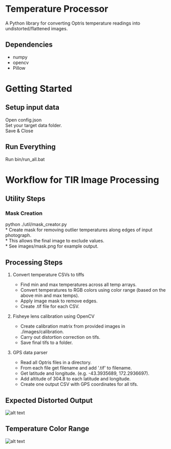 # Temperature Processor
A Python library for converting Optris temperature readings into undistorted/flattened images. 

## Dependencies
* numpy
* opencv
* Pillow

# Getting Started
## Setup input data  
Open config.json    
Set your target data folder.   
Save & Close    

## Run Everything    
Run bin/run_all.bat    

# Workflow for TIR Image Processing

## Utility Steps
### Mask Creation
python ./util/mask_creator.py    
    * Create mask for removing outlier temperatures along edges of input photograph.     
    * This allows the final image to exclude values.    
    * See images/mask.png for example output.    

## Processing Steps
1. Convert temperature CSVs to tiffs  
   * Find min and max temperatures across all temp arrays.  
   * Convert temperatures to RGB colors using color range (based on the above min and max temps).
   * Apply image mask to remove edges.  
   * Create .tif file for each CSV.  
   
2. Fisheye lens calibration using OpenCV
   * Create calibration matrix from provided images in ./images/calibration.
   * Carry out distortion correction on tifs.  
   * Save final tifs to a folder.  
   
3. GPS data parser  
   * Read all Optris files in a directory.  
   * From each file get filename and add '.tif' to filename.  
   * Get latitude and longitude. (e.g. -43.3935689, 172.2936697).  
   * Add altitude of 304.8 to each latitude and longitude.  
   * Create one output CSV with GPS coordinates for all tifs.   

## Expected Distorted Output
![alt text](https://github.com/thecalooch/temperature_parser/blob/master/images/heatmap_example.png)

## Temperature Color Range
![alt text](https://github.com/thecalooch/temperature_parser/blob/master/images/temperature_range.png)



